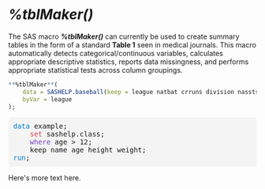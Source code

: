 # _%tblMaker()_

The SAS macro **_%tblMaker()_** can currently be used to create summary tables in the form of a standard **Table 1** seen in medical journals. This macro automatically detects categorical/continuous variables, calculates appropriate descriptive statistics, reports data missingness, and performs appropriate statistical tests across column groupings. 

```r
**%tblMaker**(
	data = SASHELP.baseball(keep = league natbat crruns division nassts),
	byVar = league
);
```


<div style="background-color: #f4f4f4; padding: 10px; border-radius: 5px; font-family: monospace;">
  <span style="color: #007acc;">data</span> example;<br>
  &nbsp;&nbsp;&nbsp;&nbsp;<span style="color: #d73a49;">set</span> sashelp.class;<br>
  &nbsp;&nbsp;&nbsp;&nbsp;<span style="color: #6f42c1;">where</span> age &gt; 12;<br>
  &nbsp;&nbsp;&nbsp;&nbsp;keep name age height weight;<br>
<span style="color: #007acc;">run</span>;
</div>

Here's more text here.

